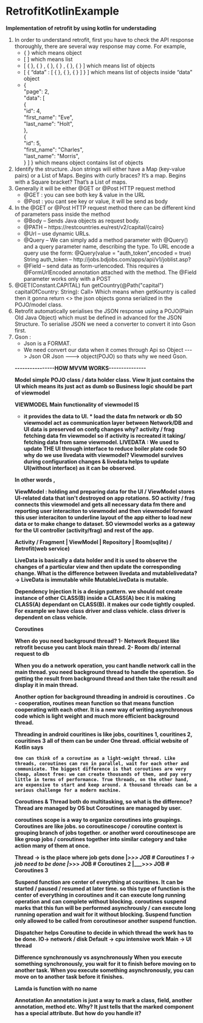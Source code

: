 # RetrofitKotlinExample
<b>Implementation of retrofit by using kotlin for understading </b>
<br>
<ol type="1">
<li>
In order to understand retrofit, first you have to check the API response thoroughly, there are several way response may come. For example,<br>
<ul>
<li>
  {  }  which means object<br>
</li>
<li>
  [  ] which means list <br>
  </li>
  <li>
  [ { },  { } , { },  { } , { },  { } ] which means list of objects<br>
  </li>
  <li>
[ { “data”  :  [ { }, { },  { } ]  } ] which means list of objects inside “data” object<br>
<li>
{<br>
    "page": 2,<br>
    "data": [<br>
        {<br>
            "id": 4,<br>
            "first_name": "Eve",<br>
            "last_name": "Holt",<br>
            },<br>
        {<br>
            "id": 5,<br>
            "first_name": "Charles",<br>
            "last_name": "Morris",<br>
          }
    ]
    } which means object contains list of objects 
</ul>
</li>
</li>
<Li>
  Identify the structure. Json strings will either have a Map (key-value pairs) or a List of Maps.
  Begins with curly braces? It’s a map. 
Begins with a Square bracket? That’s a List of maps.
<li>
Generally it will be either @GET or @Post HTTP request method
  <ul>
<li>
@GET : you can see both key & value in the URL
  </li>
    <li>
@Post : you cant see key or value, it will be send as body
      </li></ul>
</li>
<li>
In the @GET or @Post HTTP request method there can be different kind of parameters pass inside the method
<ul>
<li>
@Body – Sends Java objects as request body.
</li>
<li>
@PATH – https://restcountries.eu/rest/v2/capital/{cairo}
</li>
<li>
@Url – use dynamic URLs.
</li>
<li>
@Query – We can simply add a method parameter with @Query() and a query parameter name, describing the type. To URL encode a query use the form: @Query(value = "auth_token",encoded = true) String auth_token – http://jobs.bdjobs.com/apps/api/v1/joblist.asp?
</li>
<li>
@Field – send data as form-urlencoded. This requires a @FormUrlEncoded annotation attached with the method. The @Field parameter works only with a POST
</li>
</ul>
</li>
<li>
@GET(Constant.CAPITAL)
    fun getCountry(@Path("capital") capitalOfCountry: String): Call<List<Country>>
Which means when getKountry is called then it gonna return <<list of country : it should be a pojo class >> the json objects gonna serialized in the POJO/model class.
</li>
<li>
Retrofit automatically serialises the JSON response using a POJO(Plain Old Java Object) which must be defined in advanced for the JSON Structure. To serialise JSON we need a converter to convert it into Gson first. 
</li>
<li>
Gson : <ul>
<li>
Json is a FORMAT.
  </li>
<li>
We need convert our data when it comes through Api so
Object ---> Json OR Json ---> object(POJO) so thats why we need Gson.
  </li>
  </ul>
  
 <b> ----------------HOW MVVM WORKS--------------- </b>

<b> Model 
simple POJO class / data holder class.
<b> View 
It just contains the UI which means its just act as dumb so Business logic should be part of viewmodel

<b> VIEWMODEL 
Main functionality of viewmodel IS 
* it provides the data to UI. * load the data fm network or db SO viewmodel act as communication layer between Network/DB and UI data is preserved on confg changes why? activity / frag fetching data fm viewmodel so if activity is recreated it taking/ fetching data from same viewmodel. LIVEDATA : We used to update THE UI through interface to reduce boiler plate code SO why do we use livedata with viewmodel? Viewmodel survives during configuration changes & livedata helps to update UI(without interface) as it can be observed.

In other words ,

ViewModel : holding and preparing data for the UI / ViewModel stores UI-related data that isn't destroyed on app rotations. SO activity / frag connects this viewmodel and gets all necessary data fm there and reporting user interaciton to viewmodel and then viewmodel forward this user interaciton to underline layout of the app either to load new data or to make change to dataset. SO viewmodel works as a gateway for the UI controller (activity/frag) and rest of the app.


Activity / Fragment
		|
	ViewModel
		|
	Repository
		|
Room(sqlite) / Retrofit(web service)





<b> LiveData </b>
is basically a data holder and it is used to observe the changes of a particular view and then update the corresponding change. What is the difference between livedata and mutablelivedata? -> LiveData is immutable while MutableLiveData is mutable.


<b> Dependency Injection </b>
It is a design pattern. we should not create instance of other CLASS(B) inside a CLASS(A) bec it is making CLASS(A) dependant on CLASS(B). it makes our code tightly coupled. For example we have class driver and class vehicle. class driver is dependent on class vehicle.

<b> Coroutines </b>

<b> When do you need background thread? </b>
1- Network Request like retrofit becuse you cant block main thread.
2- Room db/ internal request to db

When you do a network operation, you cant handle network call in the main thread. you need background thread to handle the operation. So getting the result from background thread  and then take the result and display it in main thread.

Another option for background threading in android is coroutines . Co - cooperation, routines mean function so that means function cooperating  with each other. It is a new way of writing asynchronous code which is light weight and much more efficient background thread. 

Threading in android couritines is like jobs, couritines 1, couritines 2, couritines 3 all of them can be under One thread. 
official website of Kotlin says

	One can think of a coroutine as a light-weight thread. Like threads, coroutines can run in parallel, wait for each other and communicate. The biggest difference is that coroutines are very cheap, almost free: we can create thousands of them, and pay very little in terms of performance. True threads, on the other hand, are expensive to start and keep around. A thousand threads can be a serious challenge for a modern machine.
	
	
<b> Coroutines & Thread both do multitasking, so what is the difference? </b>
Thread are managed by OS but Coroutines are managed by user.

<b> coroutines scope </b>
is a way to organize coroutines into groupings.  Coroutines are like jobs. so coroutinescope / coroutine context is grouping branch of jobs together. or another word coroutinescope  are like group jobs / coroutines together into similar category and take action many of them at once. 

<b> Thread -> is the place where job gets done
|___>>> JOB # Coroutines 1  -> job need to be done
|___>>> JOB # Coroutines 2 
|___>>> JOB # Coroutines 3
	</b>

<b> Suspend function </b>
are center of everything at couritines. It can be started / paused / resumed at later time. so this type of function is the center of everything in coroutines and it can execute long running operation and can complete without blocking. coroutines suspend marks that this fun will be performed asynchrously / can execute long running operation and wait for it without blocking. Suspend function only allowed to be called from coroutinesor another suspend function. 

<b> Dispatcher </b>
helps Coroutine to decide in which thread the work has to be done.
IO-> network / disk
Default -> cpu intensive work
Main -> UI thread

<b> Difference synchronously vs asynchronously </b>
When you execute something synchronously, you wait for it to finish before moving on to another task. When you execute something asynchronously, you can move on to another task before it finishes.

<b> Lamda </b>
is function with no name

<b> Annotation </b>
An annotation is just a way to mark a class, field, another annotation, method etc. Why? It just tells that the marked component has a special attribute. But how do you handle it?
       
</ol>

